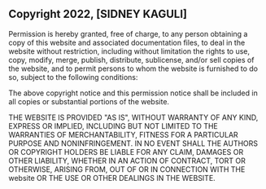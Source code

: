 ## Copyright 2022, [SIDNEY KAGULI]

Permission is hereby granted, free of charge, to any person obtaining a copy of this website and associated documentation files, to deal in the website without restriction, including without limitation the rights to use, copy, modify, merge, publish, distribute, sublicense, and/or sell copies of the website, and to permit persons to whom the website is furnished to do so, subject to the following conditions:

The above copyright notice and this permission notice shall be included in all copies or substantial portions of the website.

THE WEBSITE IS PROVIDED "AS IS", WITHOUT WARRANTY OF ANY KIND, EXPRESS OR IMPLIED, INCLUDING BUT NOT LIMITED TO THE WARRANTIES OF MERCHANTABILITY, FITNESS FOR A PARTICULAR PURPOSE AND NONINFRINGEMENT. IN NO EVENT SHALL THE AUTHORS OR COPYRIGHT HOLDERS BE LIABLE FOR ANY CLAIM, DAMAGES OR OTHER LIABILITY, WHETHER IN AN ACTION OF CONTRACT, TORT OR OTHERWISE, ARISING FROM, OUT OF OR IN CONNECTION WITH THE website OR THE USE OR OTHER DEALINGS IN THE WEBSITE.
